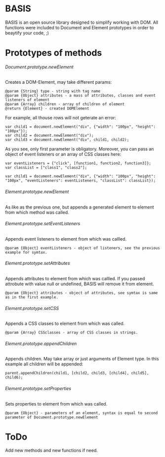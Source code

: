 # BASIS
BASIS is an open source library designed to simplify working with DOM. All functions were included to Document and Element prototypes in order to beaytify your code, ;)

# Prototypes of methods
###### Document.prototype.newElement
Creates a DOM-Element, may take different params:
    
    @param {String} type - string with tag name
    @param {Object} attributes - a mass of attributes, classes and event listeners of element
    @param {Array} children - array of children of element
    @return {Element} - created DOMElement

For example, all thouse rows will not geterate an error:

    var child1 = document.newElement("div", {"width": "100px", "height": "100px"});
    var child2 = document.newElement("div");
    var child3 = document.newElement("div", child1, child2);

As you see, only first parameter is obligatory.
Moreover, you can pass an object of event listeners or an array of CSS classes here:

    
    var eventListeners = {"click", [function1, function2, function3]};
    var classList = ["class1", "class2"];
    
    var child1 = document.newElement("div", {"width": "100px", "height": "100px", "eventListeners": eventListeners, "classList": classList});

###### Element.prototype.newElement
As like as the previous one, but appends a generated element to element from which method was called.

###### Element.prototype.setEventListeners
Appends event listeners to element from which was callled.

    @param {Object} eventListeners - object of listeners, see the previous example for symtax.

###### Element.prototype.setAttributes
Appends attributes to element from which was callled. If you passed attrobute with value null or undefined, BASIS will remove it from element.

    @param {Object} attributes - object of attributes, see symtax is same as in the first example.

###### Element.prototype.setCSS
Appends a CSS classes to element from which was called.

    @param {Array} CSSclasses - array of CSS classes in strings.

###### Element.prototype.appendChildren
Appends children. May take array or just arguments of Element type.
In this example all children will be appended:

    parent.appendChildren(child1, [child2, child3, [child4], child5], child6);

###### Element.prototype.setProperties
Sets properties to element from which was called.

    @param {Object} - parameters of an element, syntax is equal to second parameter of Document.prototype.newElement

# ToDo
Add new methods and new functions if need.